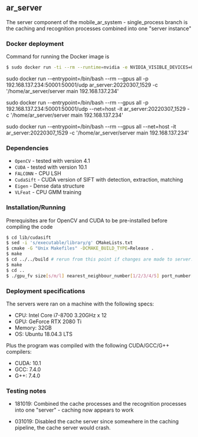## ar_server

The server component of the mobile\_ar\_system - single\_process branch is the caching and recognition processes combined into one "server instance" 

### Docker deployment

Command for running the Docker image is

```sh
$ sudo docker run -ti --rm --runtime=nvidia -e NVIDIA_VISIBLE_DEVICES=0 -p 51717:51717/udp 606eb54233f0
```

sudo docker run --entrypoint=/bin/bash --rm --gpus all -p 192.168.137.234:50001:50001/udp ar_server:20220307_1529 -c '/home/ar_server/server main 192.168.137.234'

sudo docker run --entrypoint=/bin/bash --rm --gpus all -p 192.168.137.234:50001:50001/udp --net=host -it ar_server:20220307_1529 -c '/home/ar_server/server main 192.168.137.234'

sudo docker run --entrypoint=/bin/bash --rm --gpus all --net=host -it ar_server:20220307_1529 -c '/home/ar_server/server main 192.168.137.234'


### Dependencies

  - `OpenCV` - tested with version 4.1
  - `CUDA` - tested with version 10.1
  - `FALCONN` - CPU LSH
  - `CudaSift` - CUDA version of SIFT with detection, extraction, matching
  - `Eigen` - Dense data structure
  - `VLFeat` - CPU GMM training

### Installation/Running

Prerequisites are for OpenCV and CUDA to be pre-installed before compiling the code

```sh
$ cd lib/cudasift 
$ sed -i 's/executable/library/g' CMakeLists.txt
$ cmake -G "Unix Makefiles" -DCMAKE_BUILD_TYPE=Release .
$ make
$ cd ../../build # rerun from this point if changes are made to server.cpp or reco.cpp
$ make
$ cd ..
$ ./gpu_fv size[s/m/l] nearest_neighbour_number[1/2/3/4/5] port_number[#XXXXX] 
```

### Deployment specifications

The servers were ran on a machine with the following specs:

- CPU: Intel Core i7-8700 3.20GHz x 12
- GPU: GeForce RTX 2080 Ti
- Memory: 32GB
- OS: Ubuntu 18.04.3 LTS

Plus the program was compiled with the following CUDA/GCC/G++ compilers:

- CUDA: 10.1
- GCC: 7.4.0
- G++: 7.4.0

### Testing notes

- 181019: Combined the cache processes and the recognition processes into one "server" - caching now appears to work 

- 031019: Disabled the cache server since somewhere in the caching pipeline, the cache server would crash. 



